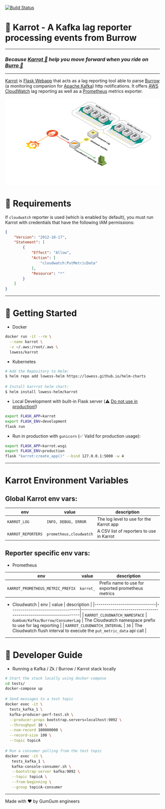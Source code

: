 [![Build Status](https://cloud.drone.io/api/badges/Lowess/karrot/status.svg)](https://cloud.drone.io/Lowess/karrot)

# :carrot: Karrot - A Kafka lag reporter processing events from Burrow

---

### *Because [Karrot :carrot:](https://github.com/Lowess/karrot) help you move forward when you ride on [Burro :horse:](https://github.com/linkedin/Burrow)*

---

[Karrot](https://github.com/Lowess/karrot) is [Flask Webapp](http://flask.palletsprojects.com/en/1.1.x/) that acts as a lag reporting tool able to parse [Burrow](https://github.com/linkedin/Burrow) (a monitoring companion for [Apache Kafka](http://kafka.apache.org)) http notifications. It offers [AWS CloudWatch](https://aws.amazon.com/cloudwatch/) lag reporting as well as a [Prometheus](https://prometheus.io/) metrics exporter.

![Karrot Infrastructure Diagram](docs/img/karrot-diagram.png)

# :pushpin: Requirements

If `cloudwatch` reporter is used (which is enabled by default), you must run Karrot with credentials that have the following IAM permissions:

```json
{
    "Version": "2012-10-17",
    "Statement": [
        {
            "Effect": "Allow",
            "Action": [
                "cloudwatch:PutMetricData"
            ],
            "Resource": "*"
        }
    ]
}
```

---

# :rocket: Getting Started

* Docker

```bash
docker run -it --rm \
  --name karrot \
  -v ~/.aws:/root/.aws \
  lowess/karrot
```

* Kubernetes

```bash
# Add the Repository to Helm:
$ helm repo add lowess-helm https://lowess.github.io/helm-charts

# Install karrrot helm chart:
$ helm install lowess-helm/karrot
```

* Local Development with built-in Flask server (:warning: [Do not use in production!](https://flask.palletsprojects.com/en/1.1.x/deploying/))

```bash
export FLASK_APP=karrot
export FLASK_ENV=development
flask run
```

* Run in production with `gunicorn` (:white_check_mark: Valid for production usage):

```bash
export FLASK_APP=karrot.wsgi
export FLASK_ENV=production
flask "karrot:create_app()" --bind 127.0.0.1:5000 -w 4
```

---


# Karrot Environment Variables

## Global Karrot env vars:

| env                | value                   | description                              |
|--------------------|-------------------------|------------------------------------------|
| `KARROT_LOG`       | `INFO, DEBUG, ERROR`    | The log level to use for the Karrot app  |
| `KARROT_REPORTERS` | `prometheus,cloudwatch` | A CSV list of reporters to use in Karrot |

## Reporter specific env vars:

* Prometheus

| env                               | value     | description                                        |
|-----------------------------------|-----------|----------------------------------------------------|
| `KARROT_PROMETHEUS_METRIC_PREFIX` | `karrot_` | Prefix name to use for exported prometheus metrics |

* Cloudwatch
| env                           | value                             | description                                                             |
|-------------------------------|-----------------------------------|-------------------------------------------------------------------------|
| `KARROT_CLOUDWATCH_NAMESPACE` | `GumGum/Kafka/Burrow/ConsumerLag` | The Cloudwatch namespace prefix to use for lag reporting                |
| `KARROT_CLOUDWATCH_INTERVAL`  | `30`                              | The Cloudwatch flush interval to execute the `put_metric_data` api call |

---

# :wrench: Developer Guide
* Running a Kafka / Zk / Burrow / Karrot stack locally

```bash
# Start the stack locally using docker-compose
cd tests/
docker-compose up

# Send messages to a test topic
docker exec -it \
  tests_kafka_1 \
  kafka-producer-perf-test.sh \
  --producer-props bootstrap.servers=localhost:9092 \
  --throughput 10 \
  --num-record 100000000 \
  --record-size 100 \
  --topic topicA

# Run a consumer polling from the test topic
docker exec -it \
   tests_kafka_1 \
   kafka-console-consumer.sh \
   --bootstrap-server kafka:9092 \
   --topic topicA \
   --from-beginning \
   --group topicA-consumer
```

---

Made with ♥ by GumGum engineers
